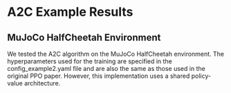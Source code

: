 # A2C Example Results

## MuJoCo HalfCheetah Environment

We tested the A2C algorithm on the MuJoCo HalfCheetah environment. The hyperparameters used for the training are specified in the config_example2.yaml file and are also the same as those used in the original PPO paper. However, this implementation uses a shared policy-value architecture.

